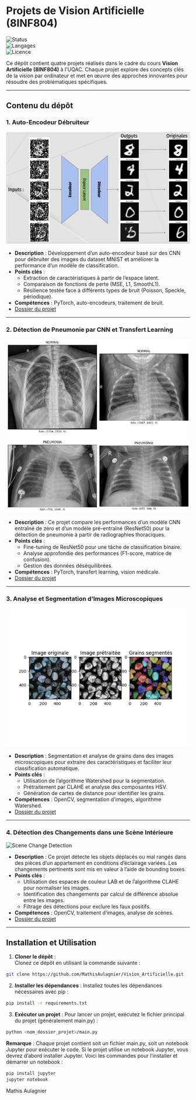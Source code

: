# **Projets de Vision Artificielle (8INF804)**  
![Status](https://img.shields.io/badge/Status-Complete-brightgreen)  
![Langages](https://img.shields.io/badge/Languages-Python-blue)  
![Licence](https://img.shields.io/badge/License-MIT-lightgrey)  

Ce dépôt contient quatre projets réalisés dans le cadre du cours **Vision Artificielle (8INF804)** à l'UQAC. Chaque projet explore des concepts clés de la vision par ordinateur et met en œuvre des approches innovantes pour résoudre des problématiques spécifiques.

---

## **Contenu du dépôt**  

### 1. **Auto-Encodeur Débruiteur**  
![Denoising Autoencoder](Auto-encodeur/output.png)  
- **Description** : Développement d’un auto-encodeur basé sur des CNN pour débruiter des images du dataset MNIST et améliorer la performance d’un modèle de classification.  
- **Points clés** :  
  - Extraction de caractéristiques à partir de l’espace latent.  
  - Comparaison de fonctions de perte (MSE, L1, SmoothL1).  
  - Résilience testée face à différents types de bruit (Poisson, Speckle, périodique).  
- **Compétences** : PyTorch, auto-encodeurs, traitement de bruit.  
- [Dossier du projet](./Auto-encodeur)  

---

### 2. **Détection de Pneumonie par CNN et Transfert Learning**  
![Pneumonia Detection](TransfertLearning_ResNet50/radios.png)  
- **Description** : Ce projet compare les performances d’un modèle CNN entraîné de zéro et d’un modèle pré-entraîné (ResNet50) pour la détection de pneumonie à partir de radiographies thoraciques.  
- **Points clés** :  
  - Fine-tuning de ResNet50 pour une tâche de classification binaire.  
  - Analyse approfondie des performances (F1-score, matrice de confusion).  
  - Gestion des données déséquilibrées.  
- **Compétences** : PyTorch, transfert learning, vision médicale.  
- [Dossier du projet](./TransfertLearning_ResNet50)  

---

### 3. **Analyse et Segmentation d’Images Microscopiques**  
![Microscopic Image Analysis](Segmentation/output.png)  
- **Description** : Segmentation et analyse de grains dans des images microscopiques pour extraire des caractéristiques et faciliter leur classification automatique.  
- **Points clés** :  
  - Utilisation de l’algorithme Watershed pour la segmentation.  
  - Prétraitement par CLAHE et analyse des composantes HSV.  
  - Génération de cartes de distance pour identifier les grains.  
- **Compétences** : OpenCV, segmentation d’images, algorithme Watershed.  
- [Dossier du projet](./Segmentation)  

---

### 4. **Détection des Changements dans une Scène Intérieure**  
![Scene Change Detection](DetectionChangementsScene/output.png)  
- **Description** : Ce projet détecte les objets déplacés ou mal rangés dans des pièces d’un appartement en conditions d’éclairage variées. Les changements pertinents sont mis en valeur à l’aide de bounding boxes.  
- **Points clés** :  
  - Utilisation des espaces de couleur LAB et de l’algorithme CLAHE pour normaliser les images.  
  - Identification des changements par calcul de différence absolue entre les images.  
  - Filtrage des détections pour exclure les faux positifs.  
- **Compétences** : OpenCV, traitement d’images, analyse de scènes.  
- [Dossier du projet](./DetectionChangementsScene)  

---

## **Installation et Utilisation**

1. **Cloner le dépôt** :  
Clonez ce dépôt en utilisant la commande suivante : 
```bash
git clone https://github.com/MathisAulagnier/Vision_Artificielle.git
```
2. **Installer les dépendances** :
Installez toutes les dépendances nécessaires avec pip :
```bash
pip install -r requirements.txt
```

3. **Exécuter un projet** : 
Pour lancer un projet, exécutez le fichier principal du projet (généralement main.py) :
```bash
python <nom_dossier_projet>/main.py
```

**Remarque** : Chaque projet contient soit un fichier main.py, soit un notebook Jupyter pour exécuter le code.
Si le projet utilise un notebook Jupyter, vous devrez d’abord installer Jupyter. Voici les commandes pour l’installer et démarrer un notebook :
```bash
pip install jupyter
jupyter notebook
```



Mathis Aulagnier
